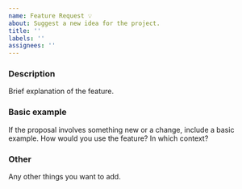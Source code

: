 ```yaml
---
name: Feature Request 💡
about: Suggest a new idea for the project.
title: ''
labels: ''
assignees: ''
---
```



### Description
Brief explanation of the feature.

### Basic example
If the proposal involves something new or a change, include a basic example. How would you use the feature? In which context?

### Other
Any other things you want to add.
